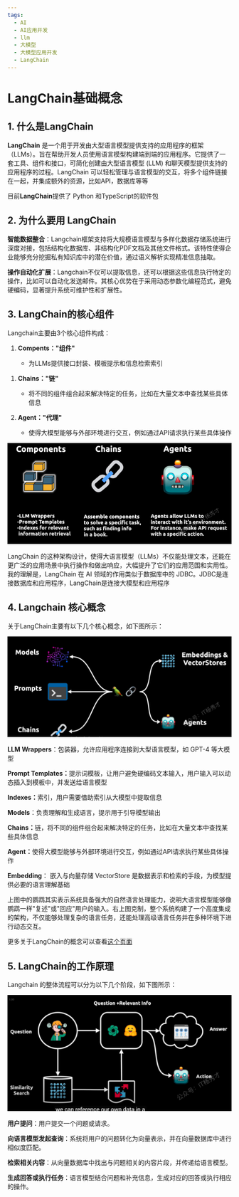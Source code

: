 ```yaml
---
tags:
  - AI
  - AI应用开发
  - llm
  - 大模型
  - 大模型应用开发
  - LangChain
---
```


# LangChain基础概念

## 1. 什么是LangChain

**LangChain** 是一个用于开发由大型语言模型提供支持的应用程序的框架 （LLMs）。旨在帮助开发人员使用语言模型构建端到端的应用程序。它提供了一套工具、组件和接口，可简化创建由大型语言模型 (LLM) 和聊天模型提供支持的应用程序的过程。LangChain 可以轻松管理与语言模型的交互，将多个组件链接在一起，并集成额外的资源，比如API，数据库等等

目前**LangChain**提供了 Python 和TypeScript的软件包

## 2. **为什么要用 LangChain**

**智能数据整合**：Langchain框架支持将大规模语言模型与多样化数据存储系统进行深度对接，包括结构化数据库、非结构化PDF文档及其他文件格式。该特性使得企业能够充分挖掘私有知识库中的潜在价值，通过语义解析实现精准信息抽取。

**操作自动化扩展**：Langchain不仅可以提取信息，还可以根据这些信息执行特定的操作，比如可以自动化发送邮件。其核心优势在于采用动态参数化编程范式，避免硬编码，显著提升系统可维护性和扩展性。

## 3. **LangChain的核心组件**

Langchain主要由3个核心组件构成：

1. **Compents："组件"**

   * 为LLMs提供接口封装、模板提示和信息检索索引

1) **Chains："链"**

   * 将不同的组件组合起来解决特定的任务，比如在大量文本中查找某些具体信息

2) **Agent："代理"**

   * 使得大模型能够与外部环境进行交互，例如通过API请求执行某些具体操作

![](../../../assets/img/AI进阶之路/大模型应用开发/LangChain从入门到精通/LangChain基础概念/image.png)

LangChain 的这种架构设计，使得大语言模型（LLMs）不仅能处理文本，还能在更广泛的应用场景中执行操作和做出响应，大幅提升了它们的应用范围和实用性。我的理解是，LangChain 在 AI 领域的作用类似于数据库中的 JDBC。JDBC是连接数据库和应用程序，LangChain是连接大模型和应用程序

## 4. **Langchain 核心概念**

关于LangChain主要有以下几个核心概念，如下图所示：

![](../../../assets/img/AI进阶之路/大模型应用开发/LangChain从入门到精通/LangChain基础概念//image-1.png)

**LLM Wrappers**：包装器，允许应用程序连接到大型语言模型，如 GPT-4 等大模型

**Prompt Templates：**&#x63D0;示词模板，让用户避免硬编码文本输入，用户输入可以动态插入到模板中，并发送给语言模型

**Indexes：**&#x7D22;引，用户需要借助索引从大模型中提取信息

**Models**：负责理解和生成语言，提示用于引导模型输出

**Chains：**&#x94FE;，将不同的组件组合起来解决特定的任务，比如在大量文本中查找某些具体信息

**Agent：**&#x4F7F;得大模型能够与外部环境进行交互，例如通过API请求执行某些具体操作

**Embedding**： 嵌入与向量存储 VectorStore 是数据表示和检索的手段，为模型提供必要的语言理解基础

上图中的鹦鹉其实表示系统具备强大的自然语言处理能力，说明大语言模型能够像鹦鹉一样"复述"或"回应"用户的输入。右上图克制，整个系统构建了一个高度集成的架构，不仅能够处理复杂的语言任务，还能处理高级语言任务并在多种环境下进行动态交互。

更多关于LangChain的概念可以查看[这个页面](https://langchain-ai.github.io/langgraph/concepts/)

## 5. **LangChain的工作原理**

Langchain 的整体流程可以分为以下几个阶段，如下图所示：

![](../../../assets/img/AI进阶之路/大模型应用开发/LangChain从入门到精通/LangChain基础概念//image-2.png)

**用户提问**：用户提交一个问题或请求。

**向语言模型发起查询**：系统将用户的问题转化为向量表示，并在向量数据库中进行相似度匹配。

**检索相关内容**：从向量数据库中找出与问题相关的内容片段，并传递给语言模型。

**生成回答或执行任务**：语言模型结合问题和补充信息，生成对应的回答或执行相应的操作。
